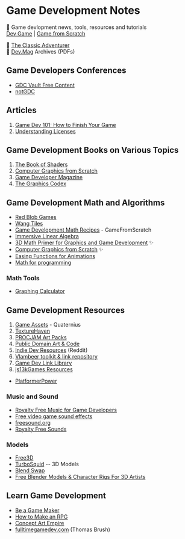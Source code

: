 # Game Development Notes

:newspaper: Game devlopment news, tools, resources and tutorials  
[Dev Game](https://devga.me/) | [Game from Scratch](https://www.gamefromscratch.com/)

:closed_book: [The Classic Adventurer](http://classicadventurer.co.uk/)  
:closed_book: [Dev.Mag](http://devmag.org.za) Archives (PDFs)

## Game Developers Conferences

- [GDC Vault Free Content](https://gdcvault.com/free)
- [notGDC](http://www.notgdc.fun/)

## Articles

1. [Game Dev 101: How to Finish Your Game](https://www.buildbox.com/game-dev-101-how-to-finish-your-game)
2. [Understanding Licenses](https://gamedevelopment.tutsplus.com/articles/understanding-licenses-or-can-i-use-this-asset-in-my-game--cms-22510)

## Game Development Books on Various Topics

1. [The Book of Shaders](https://thebookofshaders.com/)
2. [Computer Graphics from Scratch](https://www.gabrielgambetta.com/computer-graphics-from-scratch/table-of-contents.html)
3. [Game Developer Magazine](https://archive.org/details/game_developer_magazine)
4. [The Graphics Codex](http://graphicscodex.com/)

## Game Development Math and Algorithms

- [Red Blob Games](https://www.redblobgames.com/)
- [Wang Tiles](http://www.cr31.co.uk/stagecast/wang/intro.html)
- [Game Development Math Recipes](https://www.gamefromscratch.com/page/Game-Development-Math-Recipes.aspx) - GameFromScratch
- [Immersive Linear Algebra](http://immersivemath.com/ila/index.html)
- [3D Math Primer for Graphics and Game Development](https://gamemath.com/) :sparkles:
- [Computer Graphics from Scratch](https://gabrielgambetta.com/computer-graphics-from-scratch/) :sparkles:
- [Easing Functions for Animations](https://www.febucci.com/2018/08/easing-functions/)
- [Math for programming](https://mathforprogramming.com/)

### Math Tools

- [Graphing Calculator](https://www.desmos.com/calculator)

## Game Development Resources

1. [Game Assets](http://quaternius.com/assets.html) - Quaternius
2. [TextureHaven](https://texturehaven.com/)
3. [PROCJAM Art Packs](http://www.procjam.com/art/)
4. [Public Domain Art & Code](https://www.glitchthegame.com/public-domain-game-art/)
5. [Indie Dev Resources](https://www.reddit.com/r/indiedev/wiki/resources) (Reddit)
6. [Vlambeer toolkit & link repository](https://vlambeer.com/toolkit/)
7. [Game Dev Link Library](https://gdu.io/links)
8. [js13kGames Resources](https://js13kgames.github.io/resources/)

- [PlatformerPower](https://platformerpower.com/)

### Music and Sound

- [Royalty Free Music for Game Developers](https://www.gamedev.net/news/free-commercially-usable-royalty-free-music-library-with-hundreds-of-professional-quality-songs-loops-for-download-r511/)
- [Free video game sound effects](https://www.zapsplat.com/sound-effect-category/game-sounds/)
- [freesound.org](https://freesound.org/browse/)
- [Royalty Free Sounds](http://soundbible.com/royalty-free-sounds-1.html)

### Models

- [Free3D](https://free3d.com/)
- [TurboSquid](https://www.turbosquid.com/) -- 3D Models
- [Blend Swap](https://www.blendswap.com/)
- [Free Blender Models & Character Rigs For 3D Artists](https://conceptartempire.com/free-blender-models-rigs/)

## Learn Game Development

- [Be a Game Maker](https://www.heartgamedev.com/)
- [How to Make an RPG](https://howtomakeanrpg.com/)
- [Concept Art Empire](https://conceptartempire.com/)
- [fulltimegamedev.com](https://www.fulltimegamedev.com/) (Thomas Brush)
